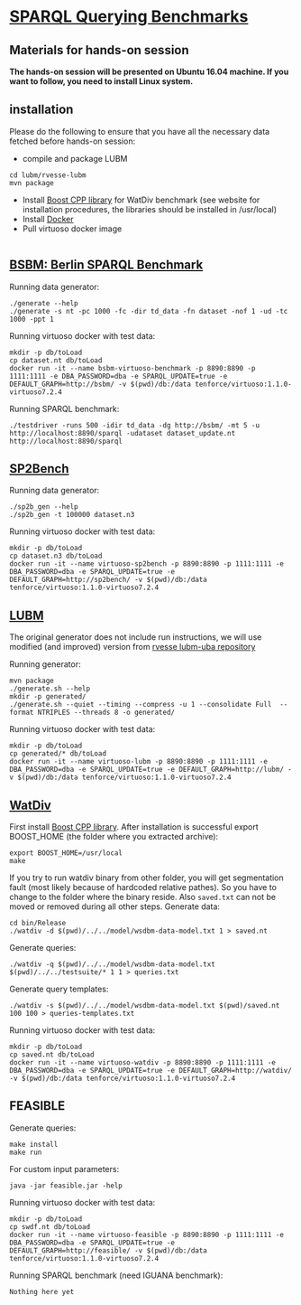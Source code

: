 # [SPARQL Querying Benchmarks](https://sites.google.com/site/sqbenchmarks/)
## Materials for hands-on session

**The hands-on session will be presented on Ubuntu 16.04 machine. If you want to follow, you need to install Linux system.**

## installation

Please do the following to ensure that you have all the necessary data fetched before hands-on session:
* compile and package LUBM
```
cd lubm/rvesse-lubm
mvn package
```
* Install [Boost CPP library](http://www.boost.org/) for WatDiv benchmark (see website for installation procedures, the libraries should be installed in /usr/local)
* Install [Docker](https://docs.docker.com/engine/getstarted/step_one/)
* Pull virtuoso docker image
```

```

## [BSBM: Berlin SPARQL Benchmark](http://wifo5-03.informatik.uni-mannheim.de/bizer/berlinsparqlbenchmark/)

Running data generator:
```
./generate --help
./generate -s nt -pc 1000 -fc -dir td_data -fn dataset -nof 1 -ud -tc 1000 -ppt 1
```

Running virtuoso docker with test data:
```
mkdir -p db/toLoad
cp dataset.nt db/toLoad
docker run -it --name bsbm-virtuoso-benchmark -p 8890:8890 -p 1111:1111 -e DBA_PASSWORD=dba -e SPARQL_UPDATE=true -e DEFAULT_GRAPH=http://bsbm/ -v $(pwd)/db:/data tenforce/virtuoso:1.1.0-virtuoso7.2.4
```

Running SPARQL benchmark:
```
./testdriver -runs 500 -idir td_data -dg http://bsbm/ -mt 5 -u http://localhost:8890/sparql -udataset dataset_update.nt http://localhost:8890/sparql
```

## [SP2Bench](http://dbis.informatik.uni-freiburg.de/forschung/projekte/SP2B/)

Running data generator:
```
./sp2b_gen --help
./sp2b_gen -t 100000 dataset.n3
```

Running virtuoso docker with test data:
```
mkdir -p db/toLoad
cp dataset.n3 db/toLoad
docker run -it --name virtuoso-sp2bench -p 8890:8890 -p 1111:1111 -e DBA_PASSWORD=dba -e SPARQL_UPDATE=true -e DEFAULT_GRAPH=http://sp2bench/ -v $(pwd)/db:/data tenforce/virtuoso:1.1.0-virtuoso7.2.4
```

## [LUBM](http://swat.cse.lehigh.edu/projects/lubm/)

The original generator does not include run instructions, we will use modified (and improved) version from [rvesse lubm-uba repository](https://github.com/rvesse/lubm-uba)

Running generator:
```
mvn package
./generate.sh --help
mkdir -p generated/
./generate.sh --quiet --timing --compress -u 1 --consolidate Full  --format NTRIPLES --threads 8 -o generated/
```

Running virtuoso docker with test data:
```
mkdir -p db/toLoad
cp generated/* db/toLoad
docker run -it --name virtuoso-lubm -p 8890:8890 -p 1111:1111 -e DBA_PASSWORD=dba -e SPARQL_UPDATE=true -e DEFAULT_GRAPH=http://lubm/ -v $(pwd)/db:/data tenforce/virtuoso:1.1.0-virtuoso7.2.4
```

## [WatDiv](http://dsg.uwaterloo.ca/watdiv/)
First install [Boost CPP library](http://www.boost.org/). After installation is successful export BOOST_HOME (the folder where you extracted archive):
```
export BOOST_HOME=/usr/local
make
```
If you try to run watdiv binary from other folder, you will get segmentation fault (most likely because of hardcoded relative pathes). So you have to change to the folder where the binary reside. Also ```saved.txt``` can not be moved or removed during all other steps. Generate data:
```
cd bin/Release
./watdiv -d $(pwd)/../../model/wsdbm-data-model.txt 1 > saved.nt
```

Generate queries:
```
./watdiv -q $(pwd)/../../model/wsdbm-data-model.txt $(pwd)/../../testsuite/* 1 1 > queries.txt
```

Generate query templates:
```
./watdiv -s $(pwd)/../../model/wsdbm-data-model.txt $(pwd)/saved.nt 100 100 > queries-templates.txt
```

Running virtuoso docker with test data:
```
mkdir -p db/toLoad
cp saved.nt db/toLoad
docker run -it --name virtuoso-watdiv -p 8890:8890 -p 1111:1111 -e DBA_PASSWORD=dba -e SPARQL_UPDATE=true -e DEFAULT_GRAPH=http://watdiv/ -v $(pwd)/db:/data tenforce/virtuoso:1.1.0-virtuoso7.2.4
```

## FEASIBLE

Generate queries:
```
make install
make run
```

For custom input parameters:
```
java -jar feasible.jar -help
```

Running virtuoso docker with test data:
```
mkdir -p db/toLoad
cp swdf.nt db/toLoad
docker run -it --name virtuoso-feasible -p 8890:8890 -p 1111:1111 -e DBA_PASSWORD=dba -e SPARQL_UPDATE=true -e DEFAULT_GRAPH=http://feasible/ -v $(pwd)/db:/data tenforce/virtuoso:1.1.0-virtuoso7.2.4
```

Running SPARQL benchmark (need IGUANA benchmark):
```
Nothing here yet
```
